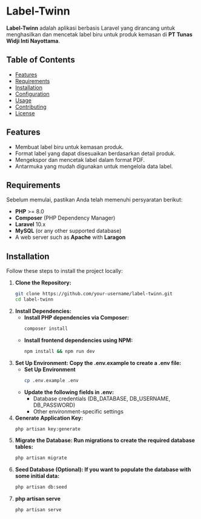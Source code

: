 # Label-Twinn

**Label-Twinn** adalah aplikasi berbasis Laravel yang dirancang untuk menghasilkan dan mencetak label biru untuk produk kemasan di **PT Tunas Widji Inti Nayottama**.

## Table of Contents
- [Features](#features)
- [Requirements](#requirements)
- [Installation](#installation)
- [Configuration](#configuration)
- [Usage](#usage)
- [Contributing](#contributing)
- [License](#license)

## Features
- Membuat label biru untuk kemasan produk.
- Format label yang dapat disesuaikan berdasarkan detail produk.
- Mengekspor dan mencetak label dalam format PDF.
- Antarmuka yang mudah digunakan untuk mengelola data label.
  
## Requirements
Sebelum memulai, pastikan Anda telah memenuhi persyaratan berikut:
- **PHP** >= 8.0
- **Composer** (PHP Dependency Manager)
- **Laravel** 10.x
- **MySQL** (or any other supported database)
- A web server such as **Apache** with **Laragon**

## Installation
Follow these steps to install the project locally:

1. **Clone the Repository:**
   ```bash
   git clone https://github.com/your-username/label-twinn.git
   cd label-twinn
2. **Install Dependencies:**
   - **Install PHP dependencies via Composer:**
     ```bash
     composer install
   - **Install frontend dependencies using NPM:**
      ```bash
     npm install && npm run dev
3. **Set Up Environment: Copy the .env.example to create a .env file:**
   - **Set Up Environment**
     ```bash
     cp .env.example .env
   - **Update the following fields in .env:**
     - Database credentials (DB_DATABASE, DB_USERNAME, DB_PASSWORD)
     - Other environment-specific settings
4. **Generate Application Key:**
   ```bash
   php artisan key:generate
5. **Migrate the Database: Run migrations to create the required database tables:**
   ```bash
   php artisan migrate
6. **Seed Database (Optional): If you want to populate the database with some initial data:**
   ```bash
   php artisan db:seed
7. **php artisan serve**
   ```bash
   php artisan serve


